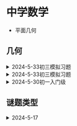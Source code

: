 # 中学数学

- 平面几何 

## 几何


<details>
<summary>2024-5-33初三模拟习题</summary>

[几何之旅：塞瓦定理与角元塞瓦定理——角格点问题的通解方法](https://zhuanlan.zhihu.com/p/122455316?utm_campaign=shareopn&utm_medium=social&utm_psn=1781370747668807680&utm_source=wechat_session)

</details>

<details>
<summary>2024-5-33初三模拟习题</summary>

$$
\text{在} \vartriangle{ABC},AB=AC,\angle{ABC}=2\alpha,(\alpha \lt \alpha 90^{\circ}), D\text{是}BC\text{中点},E\text{是}BD\text{中点}. \newline
\text{连接}AE,\text{将射线}AE\text{绕点}A\text{逆时针旋转}\alpha\text{得到射线}AM,\text{过点}E\text{作} EF \perp AE \text{交射线} AM \text{于点} F. \newline
(1) \text{a. 依题意补全图形} \newline
\text{b. 求证} \angle{B} = \angle{AFE} \newline
(2) \text{连接}CF,DF,\text{用等式表示}CF,DF\text{之间的数量关系，并证明。}
$$


[参考来源](https://mp.weixin.qq.com/s/1qPL3lE5eBai-V0VP8o_0Q)

</details>


<details>
<summary>2024-5-30初一入门级</summary>

$\text{已知} AB=AC=5,BC=6,BD=AE, AF \perp DE,\text{求解}\frac{AF}{DE}=?$

![2024-5-30](/images/geogebra/geogebra-2024-5-30.png '图1')

因为题目只是求值，提示采用特殊值法，设点D是AB的中点，依题意E也是中点，即DE是等腰三角形ABC的中位线，DE=0.5BC=3，此时AF是三角形ABC的中垂线
BF=3，根据毕达哥拉斯定理，AF=4, 即结果为

$\frac{AF}{DE}=\frac{4}{3}$

如果是证明题的化，如何处理呢？特殊值法时类似的思路，当D是不是中点时，始终有AF垂直于DE，随着D点移动时F也跟随移动，旋转出来两个角。

要显示两个角，就需要三角形，作辅助线如下：作三角形ABC的垂线AM，过D点作BC的平行线DP，过E点作BC的垂线，交DP延长线于G。EDG和FAM就是旋转出来的两个角了。

![2024-5-30a](/images/geogebra/geogebra-2024-5-30a.png '图1辅助线')

现在问题就变化为证明角EDG等于角FAM。

由三角形外角和等于不相邻两个内角的和，有

$\angle{AFM} = \angle{C} + \angle{CAF}$

另一个角DEG较复杂些，需要用到三角形内角和定理和平角定义

$$
\angle{DEG} = \pi - \angle{CEG} - \angle{AED} & \text{--三角形内角和等于180} \newline
= \pi - (\frac{\pi}{2} - \angle{C}) - (\frac{\pi}{2} - \angle{CAF}) \newline
= \angle{C} + \angle{CAF}
$$

显然角AFM和角DEG相等，也推出角EDG和角FAM相等。此时这两个直角三角形相似。根据三角形相似性有

$\frac{AF}{DE}=\frac{AM}{DG}$

于是问题转为求解

$\frac{AM}{DG}=?$

由题意，根据毕达哥拉斯定理很容易得到AM=4，而DG=DP+PG，且根据题意有BD=AE，由三角形相似性且为直角三角形且有斜边相等，即三角形APD与三角形ENC全等。

DG=DP+PG=NC+MN=MC=3，所以有

$\frac{AF}{DE}=\frac{AM}{DG}=\frac{4}{3}$

从几何原理上看，本题涉及到所谓的第一余弦定理，三角形ABC三条边为a，b，c，三边对应的角分别为A，B，C，则有。

$$
a = bcos\angle{C} + ccos\angle{B} \newline
b = acos\angle{C} + ccos\angle{A} \newline
c = acos\angle{B} + bcos\angle{A} \newline
$$

其具有轮换对称形式，在本题中动点D、E所带动的其他点形成的轨迹构成了两个等角的直角三角形，思路也是来源于此。

在没有刻度尺的几何平面问题中，若想讨论线段的数量关系，第一反应就是将这些线段放到三角形中去思考，这样一来，三角形带着数量关系的定理等着我们去运用，有
- 毕达哥拉斯定理，即勾股定理 
- 角平分线定理
- 正弦定理
- 余弦定理
- 射影定理
- 第一余弦定理

</details>

## 谜题类型

<details>
<summary>2024-5-17</summary>

设“可怕新冠”为4位数，“新冠不可怕”为5位数，“进”，“退”为不同的一位素数，相同汉字代表相同的数字，求解谜题：

$\overline{\text{可怕新冠}} \div \text{退} \times \text{进}!! \times \text{进}!! \times \text{进}!! = \overline{\text{新冠不可怕}}$

其中n!!表示双阶乘，或超阶乘，其定义是
- n为正偶数时，n!!表示从n开始递减的所有正偶数的乘积
- n为正奇数时，n!!表示从n开始递减的所有正奇数的乘积
- 3!! = 3 x 1 = 3
- 5!! = 5 x 3 x 1 = 15
- 7!! = 7 x 5 x 3 x 1 = 105

解：

$$
\text{设} x= \overline{\text{可怕}}, y = \overline{\text{新冠}} p = \text{进}, q = \text{退}, t = \text{不}, \text{则} \newline
\{p,q\} \sube \{3,5,7\} \newline
\text{若}p=7, \text{则等式左值}  \ge 1000 \div 5!! \times (7!!)^3 > 99999, \text{超过5位数，引出矛盾} \newline
$$

现在排除了一种情况，现在就剩下的四种情况讨论一下

$$
\text{设}p=3, \text{则}q=5\text{或}7 \newline
q=5\text{时}, (100x+y) \div 5!! \times (3!!)^3 = (1000y + 100t + x) \implies 9(100x + y) = 5(1000y + 100t + x) \implies 895x = 4991y + 500t \implies 179 \times 5x = 4991y + 500t  \newline
\text{观察式子可得出} \implies 179x = 4991y \div 5 + 100t \implies 5 \mid y \implies y \ge 5 \implies \text{式子右边} \ge 4991 * 5 = 24955, \text{引出矛盾}
$$

> **Note**
> 这里涉及到模运算，从初中就是一直卡在我头脑中的问题了，不清楚如何引出矛盾的过程的。

$$
q=7\text{时}, (100x+y) \div 7!! \times (3!!)^3 = (1000y + 100t + x) \implies 9(100x + y) = 35(1000y + 100t + x) \implies 865x = 34991y + 3500t \newline
\text{与上同理可得出} \implies 5 \mid y \implies y \ge 5 \implies \text{式子右边} \ge 34991 * 5 = 174955, \text{引出矛盾}
$$

此时可得知p=5，剩下两种情况

$$
q=3\text{时}, (100x+y) \div 3!! \times (5!!)^3 = (1000y + 100t + x) \implies 1125(100x + y) = 1000y + 100t + x \implies 112499x + 125y = 100t \text{引出矛盾} \newline
q=7\text{时}, (100x+y) \div 7!! \times (5!!)^3 = (1000y + 100t + x) \implies 225(100x + y) = 7(1000y + 100t + x) \implies 22493x = 6775y + 700t \newline
\implies 271(83x - 25y) = 700t \implies 271 \mid t \implies t = 0 \newline
\implies 83x = 25y \implies x = 25, y = 83. \newline
\text{最后的解就是} 2583 \div 7!! \times 5!! \times 5!! \times 5!! = 83025
$$

</details>